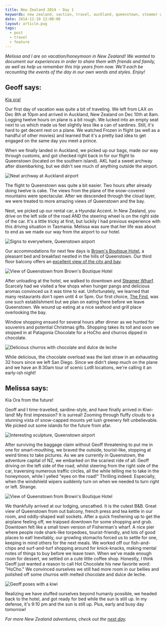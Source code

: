 ```yaml
---
title: New Zealand 2014 - Day 1
keywords: new zealand, vaction, travel, auckland, queenstown, steamer wharf
date: 2014-12-10 12:00:00
layout: article.pug
tags:
  - post
  - travel
  - feature
---
```


_Melissa and I are on vacation/honeymoon in New Zealand! We wanted to document our experiences in order to share them with friends and family, as well as help us remember this trip years from now. We'll each be recounting the events of the day in our own words and styles. Enjoy!_

## Geoff says:

[Kia ora!][1]

Our first day of vacation was quite a bit of traveling. We left from LAX on Dec 8th at 10pm and arrived in Auckland, New Zealand on Dec 10th at 8am. Logging twelve hours on plane is a bit rough. We lucked into an empty seat next to us which made us feel slightly less like a can of sardines. Still, it's hard to get decent rest on a plane. We watched Frozen in flight (as well as a handful of other movies) and learned that it's a pretty bad idea to get engaged on the same day you meet a prince.

When we finally landed in Auckland, we picked up our bags, made our way through customs, and got checked right back in for our flight to Queenstown (located on the southern island). AKL had a sweet archway after disembarking, but we didn't see much of anything outside the airport.

![Neat archway at Auckland airport][5]

The flight to Queenstown was quite a bit easier. Two hours after already doing twelve is cake. The views from the plane of the snow-covered mountains were spectacular. After we descended through the cloud layer, we were treated to more amazing views of Queenstown and the bay.

Next, we picked up our rental car, a Hyundai Accent. In New Zealand, you drive on the left side of the road AND the steering wheel is on the right side of the car. It's a little tricky at first, but luckily I had previous experience with this driving situation in Tasmania. Melissa was sure that her life was about to end as we made our way from the airport to our hotel.

![Signs to everywhere, Queenstown airport][7]

Our accommodations for next few days is [Brown's Boutique Hotel][2], a pleasant bed and breakfast nestled in the hills of Queenstown. Our third floor balcony offers an [excellent view of the city and bay][6].

![View of Queenstown from Brown's Boutique Hotel][12]

After unloading at the hotel, we walked to downtown and [Steamer Wharf][3]. Scarcely had we visited a few shops when hunger pangs and delicious aromas convinced us it was time to eat. Unfortunately, we learned that many restaurants don't open until 4 or 5pm. Our first choice, [The Find][4], was one such establishment but we plan on eating there before we leave Queenstown. We wound up eating at a nice seafood and grill place overlooking the bay.

Window shopping ensued for several hours after dinner as we hunted for souvenirs and potential Christmas gifts. Shopping takes its toll and soon we stopped in at Patagonia Chocolate for a HoCho and churros dipped in chocolate.

![Delicious churros with chocolate and dulce de leche][9]

While delicious, the chocolate overload was the last straw in an exhausting 32 hours since we left San Diego. Since we didn't sleep much on the plane and we have an 8:30am tour of scenic LotR locations, we're calling it an early-ish night!

## Melissa says:

Kia Ora from the future!

Geoff and I time-travelled, sardine-style, and have finally arrived in Kiwi-land! My first impression? It is surreal! Zooming through fluffy clouds to a stunning vista of snow-capped mounts yet lush greenery felt unbelievable. We picked out some islands for the future from afar.

![Interesting sculpture, Queenstown airport][10]

After surviving the baggage claim without Geoff threatening to put me in one for smart-mouthing, we braved the outside, tourist-like, stopping at weird times to take pictures. As we are currently in Queenstown, the adventure capital of NZ, we embarked on the scariest ride of all: Geoff driving on the left side of the road, whilst steering from the right side of the car, traversing numerous traffic circles, all the while telling me to take in the honeymoon, while I yelled "eyes on the road!" Thrilling indeed. Especially, when the windshield wipers suddenly turn on when we needed to turn right or left. Strange.

![View of Queenstown from Brown's Boutique Hotel][11]

We thankfully arrived at our lodging, unscathed. It is the cutest B&B. Great view of Queenstown from out balcony, french press and tea kettle in our room, and oddly-shaped wall sockets. After a quick freshening up to get the airplane feeling off, we traipsed downtown for some shopping and grub. Downtown felt like a small town version of Fisherman's wharf. A nice pier where people rode shark-like torpedoes, tourist-friendly, and lots of good places to eat! Inevitably, our growling stomachs forced us to settle for one, keeping in mind others for the next meals. We worked off our fish-and-chips and surf-and-turf shopping around for knick-knacks, making mental notes of things to buy before we leave town. When we've made enough room for dessert, we settled on a cute little coffee shop. Honestly, I think Geoff just wanted a reason to call Hot Chocolate his new favorite word: "HoCho." We convinced ourselves we still had more room in our bellies and polished off some churros with melted chocolate and dulce de leche.

![Geoff poses with a kiwi][8]

Realizing we have stuffed ourselves beyond humanly possible, we headed back to the hotel, and got ready for bed while the sun is still up. In my defense, it's 9:10 pm and the sun is still up. Plus, early and busy day tomorrow!

_For more New Zealand adventures, check out the [next day][13]._

[1]: http://en.wikipedia.org/wiki/Kia_ora
[2]: http://www.brownshotel.co.nz/
[3]: http://steamerwharf.com/
[4]: http://world-bar.squarespace.com/menu1/
[5]: /media/images/nz14/day1/akl.jpg
[6]: https://vine.co/v/Or26AEwEKZm
[7]: /media/images/nz14/day1/zqn-2.jpg
[8]: /media/images/nz14/day1/geoff-kiwi.jpg
[9]: /media/images/nz14/day1/churros.jpg
[10]: /media/images/nz14/day1/zqn-1.jpg
[11]: /media/images/nz14/day1/queenstown-1.jpg
[12]: /media/images/nz14/day1/queenstown-2.jpg
[13]: /blog/new-zealand-2014-day-2/

